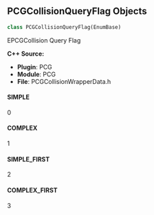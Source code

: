 ## PCGCollisionQueryFlag Objects

```python
class PCGCollisionQueryFlag(EnumBase)
```

EPCGCollision Query Flag

**C++ Source:**

- **Plugin**: PCG
- **Module**: PCG
- **File**: PCGCollisionWrapperData.h

<a id="unreal.PCGCollisionQueryFlag.SIMPLE"></a>

#### SIMPLE

0

<a id="unreal.PCGCollisionQueryFlag.COMPLEX"></a>

#### COMPLEX

1

<a id="unreal.PCGCollisionQueryFlag.SIMPLE_FIRST"></a>

#### SIMPLE_FIRST

2

<a id="unreal.PCGCollisionQueryFlag.COMPLEX_FIRST"></a>

#### COMPLEX_FIRST

3

<a id="unreal.PCGTextureColorChannel"></a>